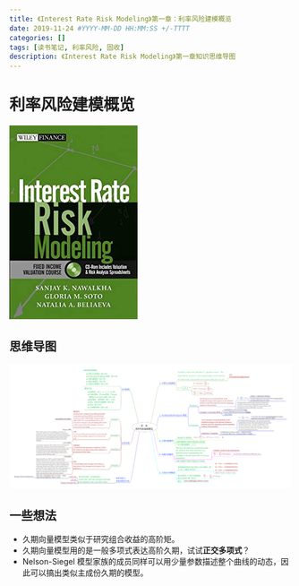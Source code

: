 ```yaml
---
title: 《Interest Rate Risk Modeling》第一章：利率风险建模概览
date: 2019-11-24 #YYYY-MM-DD HH:MM:SS +/-TTTT
categories: []
tags: [读书笔记, 利率风险, 固收]
description: 《Interest Rate Risk Modeling》第一章知识思维导图
---
```


# 利率风险建模概览

![](/img/irrm/cover.jpg)

## 思维导图

![](/img/irrm/ch1.png)

## 一些想法

* 久期向量模型类似于研究组合收益的高阶矩。
* 久期向量模型用的是一般多项式表达高阶久期，试试**正交多项式**？
* Nelson-Siegel 模型家族的成员同样可以用少量参数描述整个曲线的动态，因此可以搞出类似主成份久期的模型。